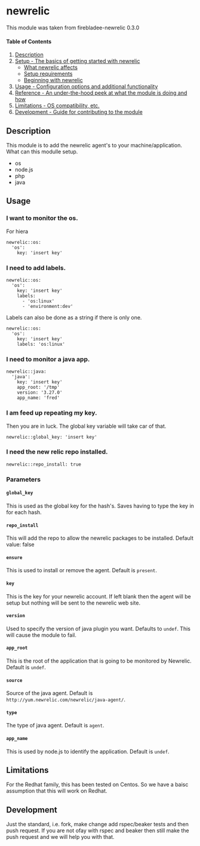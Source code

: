 # newrelic

This module was taken from firebladee-newrelic 0.3.0

#### Table of Contents

1. [Description](#description)
1. [Setup - The basics of getting started with newrelic](#setup)
    * [What newrelic affects](#what-newrelic-affects)
    * [Setup requirements](#setup-requirements)
    * [Beginning with newrelic](#beginning-with-newrelic)
1. [Usage - Configuration options and additional functionality](#usage)
1. [Reference - An under-the-hood peek at what the module is doing and how](#reference)
1. [Limitations - OS compatibility, etc.](#limitations)
1. [Development - Guide for contributing to the module](#development)

## Description

This module is to add the newrelic agent's to your machine/application.
What can this modulle setup.
* os
* node.js
* php
* java

## Usage

### I want to monitor the os.
For hiera
```puppet
newrelic::os:
  'os':
    key: 'insert key'
```

### I need to add labels.
```puppet
newrelic::os:
  'os':
    key: 'insert key'
    labels:
      - 'os:linux'
      - 'environment:dev'
```
Labels can also be done as a string if there is only one.
```puppet
newrelic::os:
  'os':
    key: 'insert key'
    labels: 'os:linux'
```

### I need to monitor a java app.
```puppet
newrelic::java:
  'java':
    key: 'insert key'
    app_root: '/tmp'
    version: '3.27.0'
    app_name: 'fred'
```

### I am feed up repeating my key.
Then you are in luck.  The global key variable will take car of that.
```Puppet
newrelic::global_key: 'insert key'
```

### I need the new relic repo installed.
```puppet
newrelic::repo_install: true
```

### Parameters

#### `global_key`

This is used as the global key for the hash's.  Saves having to type the key in for each hash.

#### `repo_install`

This will add the repo to allow the newrelic packages to be installed.  Default value: false

#### `ensure`

This is used to install or remove the agent.  Default is `present`.

#### `key`

This is the key for your newrelic account.  If left blank then the agent will
be setup but nothing will be sent to the newrelic web site.

#### `version`

Used to specify the version of java plugin you want.  Defaults to `undef`.
This will cause the module to fail.

#### `app_root`

This is the root of the application that is going to be monitored by Newrelic.
Default is `undef`.

#### `source`

Source of the java agent.  Default is `http://yum.newrelic.com/newrelic/java-agent/`.

#### `type`

The type of java agent.  Default is `agent`.

#### `app_name`

This is used by node.js to identify the application.  Default is `undef`.

## Limitations

For the Redhat family, this has been tested on Centos.  So we have a baisc assumption that this will work on Redhat.

## Development

Just the standard, i.e. fork, make change add rspec/beaker tests and then push request.
If you are not ofay with rspec and beaker then still make the push request and we will help you with that.

